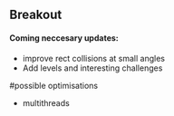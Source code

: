 ## Breakout

#### Coming neccesary updates:

- improve rect collisions at small angles
- Add levels and interesting challenges

#possible optimisations
- multithreads
